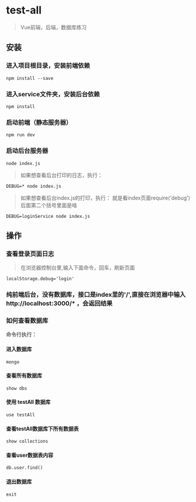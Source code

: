 # test-all

> Vue前端，后端，数据库练习

## 安装

### 进入项目根目录，安装前端依赖
```angular2html
npm install --save
```

### 进入service文件夹，安装后台依赖
```angular2html
npm install
```

### 启动前端（静态服务器）
```angular2html
npm run dev
```

### 启动后台服务器
```angular2html
node index.js
```
> 如果想查看后台打印的日志，执行：
```angular2html
DEBUG=* node index.js
```
> 如果想查看后台index.js的打印，执行：
> 就是看index页面require('debug')后面第二个括号里面是啥
```angular2html
DEBUG=loginService node index.js
```

## 操作

### 查看登录页面日志
> 在浏览器控制台里,输入下面命令，回车，刷新页面
```angular2html
localStorage.debug='login'

```

### 纯前端后台，没有数据库，接口是index里的'/',直接在浏览器中输入 http://localhost:3000/* ，会返回结果

### 如何查看数据库
命令行执行：

#### 进入数据库
```angular2html
mongo
```
#### 查看所有数据库
```angular2html
show dbs
```

#### 使用 **testAll** 数据库
```angular2html
use testAll
```

#### 查看**testAll**数据库下所有数据表
```angular2html
show collections
```

#### 查看user数据表内容
```angular2html
db.user.find()
```

#### 退出数据库
```angular2html
exit
```

